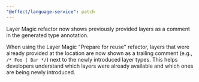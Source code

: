 ```yaml
---
"@effect/language-service": patch
---
```


Layer Magic refactor now shows previously provided layers as a comment in the generated type annotation.

When using the Layer Magic "Prepare for reuse" refactor, layers that were already provided at the location are now shown as a trailing comment (e.g., `/* Foo | Bar */`) next to the newly introduced layer types. This helps developers understand which layers were already available and which ones are being newly introduced.